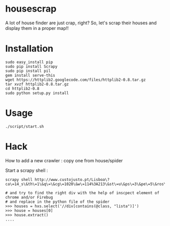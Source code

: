 housescrap
==========

A lot of house finder are just crap, right? So, let's scrap their houses and display them in a proper map!!

Installation
============
````
sudo easy_install pip
sudo pip install Scrapy
sudo pip install pil
gem install serve-this
wget https://httplib2.googlecode.com/files/httplib2-0.8.tar.gz
tar xvzf httplib2-0.8.tar.gz
cd httplib2-0.8
sudo python setup.py install
````
Usage
=====
````
./script/start.sh
````

Hack
====
How to add a new crawler : copy one from house/spider

Start a scrapy shell : 
````
scrapy shell http://www.custojusto.pt/Lisboa\?ca\=14_s\&th\=1\&q\=\&cg\=1020\&w\=114%3A213\&st\=u\&ps\=3\&pe\=5\&ros\=3\&roe\=5\&ss\=\&se\=\&sl\=

# and try to find the right div with the help of inscpect element of chrome and/or Firebug
# and replace in the python file of the spider
>>> houses = hxs.select('//div[contains(@class, "lista")]')
>>> house = houses[0]
>>> house.extract()
....
````

